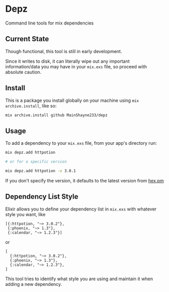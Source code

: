 # Depz

Command line tools for mix dependencies

## Current State

Though functional, this tool is still in early development.

Since it writes to disk, it can literally wipe out any important information/data
you may have in your `mix.exs` file, so proceed with absolute caution.


## Install

This is a package you install globally on your machine using `mix archive.install`, like so:

```bash
mix archive.install github MainShayne233/depz
```

## Usage

To add a dependency to your `mix.exs` file, from your app's directory run:

```bash
mix depz.add httpotion

# or for a specific version

mix depz.add httpotion -v 3.0.1
```

If you don't specify the version, it defaults to the latest version from [hex.pm](https://hex.pm)

## Dependency List Style

Elixir allows you to define your dependency list in `mix.exs` with whatever style you want, like
```
[{:httpotion, "~> 3.0.2"},
 {:phoenix, "~> 1.3"},
 {:calendar, "~> 1.2.3"}]
```

or

```
[
  {:httpotion, "~> 3.0.2"},
  {:phoenix, "~> 1.3"},
  {:calendar, "~> 1.2.3"},
]
```

This tool tries to identify what style you are using and maintain it when adding a new dependency.
